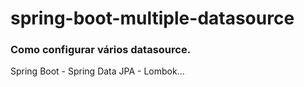# spring-boot-multiple-datasource
### Como configurar vários datasource.

Spring Boot - Spring Data JPA - Lombok...
